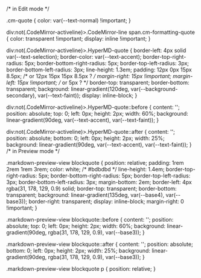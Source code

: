 /* in Edit mode */

.cm-quote {
    color: var(--text-normal) !important;
  }
  
div:not(.CodeMirror-activeline)>.CodeMirror-line span.cm-formatting-quote {
  color: transparent !important;
  display: inline !important;
}  
  
div:not(.CodeMirror-activeline)>.HyperMD-quote {
  border-left: 4px solid var(--text-selection);
  border-color: var(--text-accent);
  border-top-right-radius: 5px;
  border-bottom-right-radius: 5px;
  border-top-left-radius: 3px;
  border-bottom-left-radius: 3px;
  line-height: 1.3em;
  padding: 12px 0px 15px 8.5px; /* or 12px 15px 15px 8.5px ? */
  margin-right: 15px !important;
  margin-left: 15px !important; /* or 5px ? */
  border-top: transparent;
  border-bottom: transparent;
  background: linear-gradient(120deg, var(--background-secondary), var(--text-faint));
  display: inline-block;
}
  
div:not(.CodeMirror-activeline)>.HyperMD-quote::before {
  content: '';
  position: absolute;
  top: 0;
  left: 0px;
  height: 2px;
  width: 60%;
  background: linear-gradient(90deg, var(--text-accent), var(--text-faint));
}
  
div:not(.CodeMirror-activeline)>.HyperMD-quote::after {
  content: '';
  position: absolute;
  bottom: 0;
  left: 0px;
  height: 2px;
  width: 25%;
  background: linear-gradient(90deg, var(--text-accent), var(--text-faint));
}
/* in Preview mode */

.markdown-preview-view blockquote {
  position: relative;
  padding: 1rem 2rem 1rem 3rem;
  color: white; /* #bdbdbd */
  line-height: 1.4em;
  border-top-right-radius: 5px;
  border-bottom-right-radius: 5px;
  border-top-left-radius: 3px;
  border-bottom-left-radius: 3px;
  margin-bottom: 2em;
  border-left: 4px rgba(31, 178, 129, 0.9) solid;
  border-top: transparent;
  border-bottom: transparent;
  background: linear-gradient(135deg, var(--base4), var(--base3));
  border-right: transparent;
  display: inline-block;
  margin-right: 0 !important;
}

.markdown-preview-view blockquote::before {
  content: '';
  position: absolute;
  top: 0;
  left: 0px;
  height: 2px;
  width: 60%;
  background: linear-gradient(90deg, rgba(31, 178, 129, 0.9), var(--base3));
}

.markdown-preview-view blockquote::after {
  content: '';
  position: absolute;
  bottom: 0;
  left: 0px;
  height: 2px;
  width: 25%;
  background: linear-gradient(90deg, rgba(31, 178, 129, 0.9), var(--base3));
}

.markdown-preview-view blockquote p {
  position: relative;
}